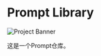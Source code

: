 # Prompt Library

![Project Banner](https://placehold.co/1200x400/000000/FFFFFF/png?text=Prompt-Library)

这是一个Prompt仓库。